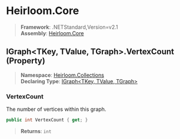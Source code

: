# Heirloom.Core

> **Framework**: .NETStandard,Version=v2.1  
> **Assembly**: [Heirloom.Core][0]

## IGraph\<TKey, TValue, TGraph>.VertexCount (Property)

> **Namespace**: [Heirloom.Collections][0]  
> **Declaring Type**: [IGraph\<TKey, TValue, TGraph>][1]

### VertexCount

The number of vertices within this graph.

```cs
public int VertexCount { get; }
```

> **Returns**: `int`

[0]: ../../../Heirloom.Core.md
[1]: ../IGraph[TKey,TValue,TGraph].md
